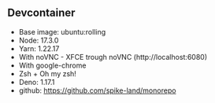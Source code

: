 ## Devcontainer

- Base image: ubuntu:rolling
- Node: 17.3.0
- Yarn: 1.22.17
- With noVNC - XFCE trough noVNC (http://localhost:6080)
- With google-chrome
- Zsh + Oh my zsh!
- Deno: 1.17.1
- github: https://github.com/spike-land/monorepo
